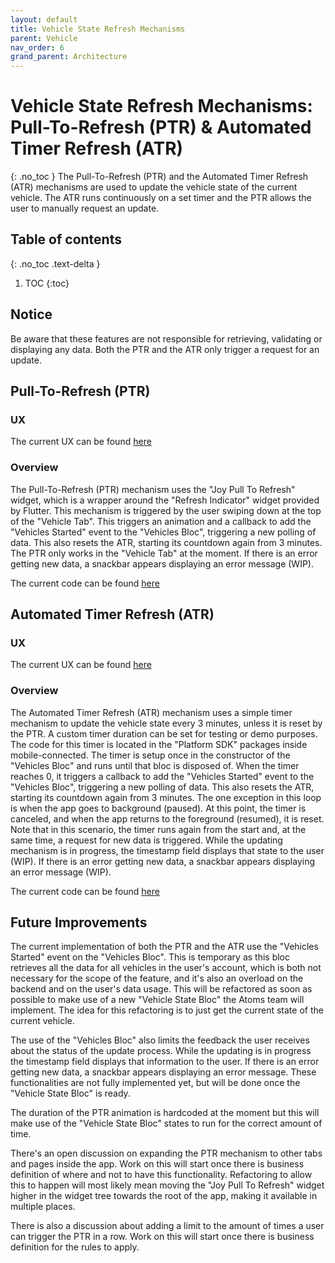 ```yaml
---
layout: default
title: Vehicle State Refresh Mechanisms
parent: Vehicle
nav_order: 6
grand_parent: Architecture
---
```


# Vehicle State Refresh Mechanisms: Pull-To-Refresh (PTR) & Automated Timer Refresh (ATR)

{: .no_toc }
The Pull-To-Refresh (PTR) and the Automated Timer Refresh (ATR) mechanisms are used to update the vehicle state of the current vehicle. The ATR runs continuously on a set timer and the PTR allows the user to manually request an update.

## Table of contents

{: .no_toc .text-delta }

1. TOC
   {:toc}

## Notice

Be aware that these features are not responsible for retrieving, validating or displaying any data. Both the PTR and the ATR only trigger a request for an update.

## Pull-To-Refresh (PTR)

### UX

The current UX can be found [here](https://atc.bmwgroup.net/confluence/display/NWAP/1.0+Vehicle+Page+Layout+-+Current#id-1.0VehiclePageLayout-Current-PulltoRefresh)

### Overview

The Pull-To-Refresh (PTR) mechanism uses the "Joy Pull To Refresh" widget, which is a wrapper around the "Refresh Indicator" widget provided by Flutter. This mechanism is triggered by the user swiping down at the top of the "Vehicle Tab". This triggers an animation and a callback to add the "Vehicles Started" event to the "Vehicles Bloc", triggering a new polling of data. This also resets the ATR, starting its countdown again from 3 minutes. The PTR only works in the "Vehicle Tab" at the moment. If there is an error getting new data, a snackbar appears displaying an error message (WIP).

The current code can be found [here](https://code.connected.bmw/mobile20/mobile-connected/blob/master/feature_modules/vehicle/lib/src/vehicle_tab/confirmed_vehicle_tab_widget.dart)

## Automated Timer Refresh (ATR)

### UX

The current UX can be found [here](https://atc.bmwgroup.net/confluence/display/NWAP/1.3+Vehicle+Status+Widget+-+Current#id-1.3VehicleStatusWidget-Current-WidgetStates)

### Overview

The Automated Timer Refresh (ATR) mechanism uses a simple timer mechanism to update the vehicle state every 3 minutes, unless it is reset by the PTR. A custom timer duration can be set for testing or demo purposes. The code for this timer is located in the "Platform SDK" packages inside mobile-connected. The timer is setup once in the constructor of the "Vehicles Bloc" and runs until that bloc is disposed of. When the timer reaches 0, it triggers a callback to add the "Vehicles Started" event to the "Vehicles Bloc", triggering a new polling of data. This also resets the ATR, starting its countdown again from 3 minutes. The one exception in this loop is when the app goes to background (paused). At this point, the timer is canceled, and when the app returns to the foreground (resumed), it is reset. Note that in this scenario, the timer runs again from the start and, at the same time, a request for new data is triggered. While the updating mechanism is in progress, the timestamp field displays that state to the user (WIP). If there is an error getting new data, a snackbar appears displaying an error message (WIP).

The current code can be found [here](https://code.connected.bmw/mobile20/mobile-connected/blob/master/platform_sdk/lib/src/timers/automated_refresh_vehicles_timer/automated_refresh_vehicles_timer.dart)

## Future Improvements

The current implementation of both the PTR and the ATR use the "Vehicles Started" event on the "Vehicles Bloc". This is temporary as this bloc retrieves all the data for all vehicles in the user's account, which is both not necessary for the scope of the feature, and it's also an overload on the backend and on the user's data usage. This will be refactored as soon as possible to make use of a new "Vehicle State Bloc" the Atoms team will implement. The idea for this refactoring is to just get the current state of the current vehicle.

The use of the "Vehicles Bloc" also limits the feedback the user receives about the status of the update process. While the updating is in progress the timestamp field displays that information to the user. If there is an error getting new data, a snackbar appears displaying an error message. These functionalities are not fully implemented yet, but will be done once the "Vehicle State Bloc" is ready.

The duration of the PTR animation is hardcoded at the moment but this will make use of the "Vehicle State Bloc" states to run for the correct amount of time.

There's an open discussion on expanding the PTR mechanism to other tabs and pages inside the app. Work on this will start once there is business definition of where and not to have this functionality. Refactoring to allow this to happen will most likely mean moving the "Joy Pull To Refresh" widget higher in the widget tree towards the root of the app, making it available in multiple places.

There is also a discussion about adding a limit to the amount of times a user can trigger the PTR in a row. Work on this will start once there is business definition for the rules to apply.
